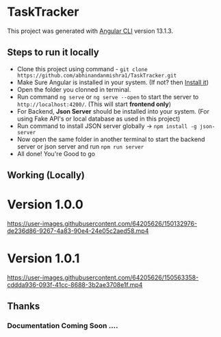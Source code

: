 # TaskTracker

This project was generated with [Angular CLI](https://github.com/angular/angular-cli) version 13.1.3.

## Steps to run it locally
- Clone this project using command - `git clone https://github.com/abhinandanmishra1/TaskTracker.git`
- Make Sure Angular is installed in your system. (If not? then [Install it](https://angular.io/guide/setup-local))
- Open the folder you clonned in terminal.
- Run command `ng serve` or `ng serve --open` to start the server to `http://localhost:4200/`.  (This will start **frontend only**)
- For Backend, **Json Server** should be installed into your system.  (For using Fake API's or local database as used in this project)
- Run command to install JSON server globally -> `npm install -g json-server`
- Now open the same folder in another terminal to start the backend server or json server and run `npm run server`
- All done! You're Good to go

## Working (Locally)

# Version 1.0.0
https://user-images.githubusercontent.com/64205626/150132976-de236d86-9267-4a83-90e4-24e05c2aed58.mp4

# Version 1.0.1
https://user-images.githubusercontent.com/64205626/150563358-cddda936-093f-41cc-8688-3b2ae3708e1f.mp4

## Thanks 

### Documentation Coming Soon ....
